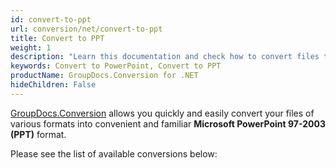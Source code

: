 ```yaml
---
id: convert-to-ppt
url: conversion/net/convert-to-ppt
title: Convert to PPT
weight: 1
description: "Learn this documentation and check how to convert files to Microsoft PowerPoint 97-2003 (PPT) format with GroupDocs.Conversion for .NET."
keywords: Convert to PowerPoint, Convert to PPT
productName: GroupDocs.Conversion for .NET
hideChildren: False
---
```


[GroupDocs.Conversion](https://products.groupdocs.com/conversion/net) allows you quickly and easily convert your files of various formats into convenient and familiar **Microsoft PowerPoint 97-2003 (PPT)** format.

Please see the list of available conversions below: